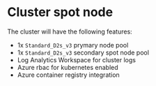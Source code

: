 # Cluster spot node

The cluster will have the following features:

* 1x `Standard_D2s_v3` prymary node pool
* 1x `Standard_D2s_v3` secondary spot node pool
* Log Analytics Workspace for cluster logs
* Azure rbac for kubernetes enabled
* Azure container registry integration
